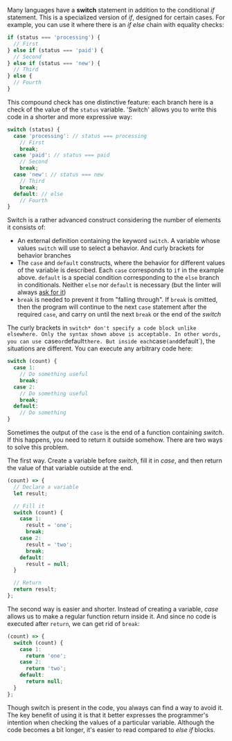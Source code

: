 
Many languages have a **switch** statement in addition to the conditional *if* statement. This is a specialized version of *if*, designed for certain cases. For example, you can use it where there is an *if else* chain with equality checks:

```javascript
if (status === 'processing') {
  // First
} else if (status === 'paid') {
  // Second
} else if (status === 'new') {
  // Third
} else {
  // Fourth
}
```

This compound check has one distinctive feature: each branch here is a check of the value of the `status` variable. 'Switch' allows you to write this code in a shorter and more expressive way:

```javascript
switch (status) {
  case 'processing': // status === processing
    // First
    break;
  case 'paid': // status === paid
    // Second
    break;
  case 'new': // status === new
    // Third
    break;
  default: // else
    // Fourth
}
```

Switch is a rather advanced construct considering the number of elements it consists of:

* An external definition containing the keyword `switch`. A variable whose values `switch` will use to select a behavior. And curly brackets for behavior branches
* The `case` and `default` constructs, where the behavior for different values of the variable is described. Each `case` corresponds to `if` in the example above. `default` is a special condition corresponding to the `else` branch in conditionals. Neither `else` nor `default` is necessary (but the linter will always [ask for it](https://eslint.org/docs/rules/default-case))
* `break` is needed to prevent it from "falling through". If `break` is omitted, then the program will continue to the next `case` statement after the required `case`, and carry on until the next `break` or the end of the *switch*

The curly brackets in `switch* don't specify a code block unlike elsewhere. Only the syntax shown above is acceptable. In other words, you can use `case` or `default` there. But inside each `case` (and `default`), the situations are different. You can execute any arbitrary code here:

```javascript
switch (count) {
  case 1:
    // Do something useful
    break;
  case 2:
    // Do something useful
    break;
  default:
    // Do something
}
```

Sometimes the output of the `case` is the end of a function containing *switch*. If this happens, you need to return it outside somehow. There are two ways to solve this problem.

The first way. Create a variable before *switch*, fill it in *case*, and then return the value of that variable outside at the end.

```javascript
(count) => {
  // Declare a variable
  let result;

  // Fill it
  switch (count) {
    case 1:
      result = 'one';
      break;
    case 2:
      result = 'two';
      break;
    default:
      result = null;
  }

  // Return
  return result;
};
```

The second way is easier and shorter. Instead of creating a variable, *case* allows us to make a regular function return inside it. And since no code is executed after `return`, we can get rid of `break`:

```javascript
(count) => {
  switch (count) {
    case 1:
      return 'one';
    case 2:
      return 'two';
    default:
      return null;
  }
};
```

Though switch is present in the code, you always can find a way to avoid it. The key benefit of using it is that it better expresses the programmer's intention when checking the values of a particular variable. Although the code becomes a bit longer, it's easier to read compared to *else if* blocks.
